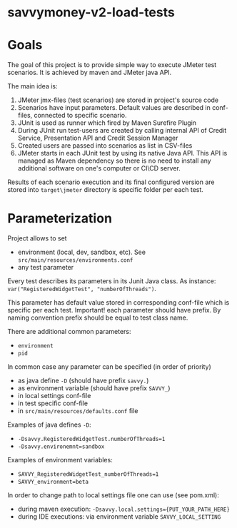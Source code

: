 # savvymoney-v2-load-tests

Goals
=====

The goal of this project is to provide simple way to execute JMeter test scenarios. It is achieved by maven and JMeter java API.

The main idea is:
1) JMeter jmx-files (test scenarios) are stored in project's source code
2) Scenarios have input parameters. Default values are described in conf-files, connected to specific scenario.
3) JUnit is used as runner which fired by Maven Surefire Plugin
4) During JUnit run test-users are created by calling internal API of Credit Service, Presentation API and Credit Session Manager
5) Created users are passed into scenarios as list in CSV-files
6) JMeter starts in each JUnit test by using its native Java API. This API is managed as Maven dependency so there is no need to install 
any additional software on one's computer or CI\CD server.

Results of each scenario execution and its final configured version are stored into `target\jmeter` directory is specific folder per each
test. 


Parameterization
================

Project allows to set
* environment (local, dev, sandbox, etc). See `src/main/resources/environments.conf`
* any test parameter

Every test describes its parameters in its Junit Java class. As instance: `var("RegisteredWidgetTest", "numberOfThreads")`.

This parameter has default value stored in corresponding conf-file which is specific per each test. Important! each parameter should have
prefix. By naming convention prefix should be equal to test class name. 

There are additional common parameters:
* `environment`
* `pid`

In common case any parameter can be specified (in order of priority)
* as java define `-D`  (should have prefix `savvy.`)
* as environment variable  (should have prefix `SAVVY_`)
* in local settings conf-file
* in test specific conf-file
* in `src/main/resources/defaults.conf` file

Examples of java defines `-D`:
* `-Dsavvy.RegisteredWidgetTest.numberOfThreads=1`
* `-Dsavvy.environemnt=sandbox`

Examples of environment variables:
* `SAVVY_RegisteredWidgetTest_numberOfThreads=1`
* `SAVVY_environment=beta`

In order to change path to local settings file one can use (see pom.xml):
* during maven execution: `-Dsavvy.local.settings={PUT_YOUR_PATH_HERE}`
* during IDE executions: via environment variable `SAVVY_LOCAL_SETTING`

